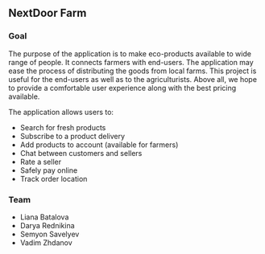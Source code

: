 ## NextDoor Farm

### Goal

The purpose of the application is to make eco-products available to wide range of people. It connects farmers with end-users. The application may ease the process of distributing the goods from local farms. This project is useful for the end-users as well as to the agriculturists.
Above all, we hope to provide a comfortable user experience along with the best pricing available.

The application allows users to:

- Search for fresh products
- Subscribe to a product delivery
- Add products to account (available for farmers)
- Chat between customers and sellers
- Rate a seller
- Safely pay online
- Track order location

### Team

- Liana Batalova
- Darya Rednikina
- Semyon Savelyev
- Vadim Zhdanov
